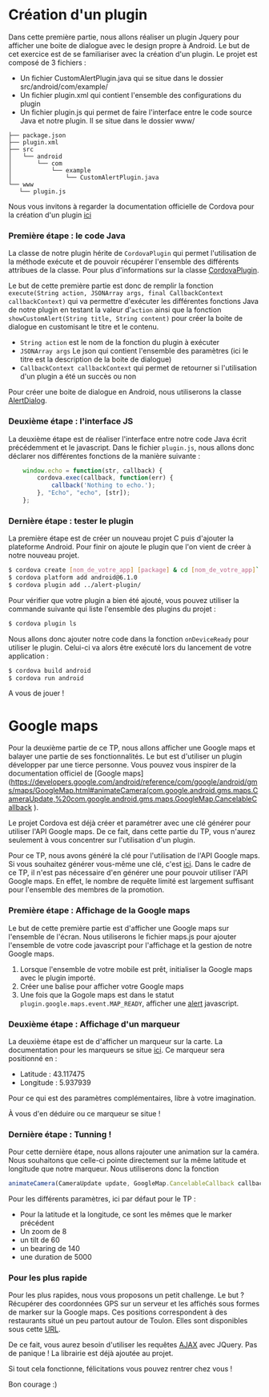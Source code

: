 # Création d'un plugin

Dans cette première partie, nous allons réaliser un plugin Jquery pour afficher une boite de dialogue avec le design propre à Android. Le but de cet exercice est de se familiariser avec la création d'un plugin.
Le projet est composé de 3 fichiers :
  - Un fichier CustomAlertPlugin.java qui se situe dans le dossier src/android/com/example/
  - Un fichier plugin.xml qui contient l'ensemble des configurations du plugin
  - Un fichier plugin.js qui permet de faire l'interface entre le code source Java et notre plugin. Il se situe dans le dossier www/
 
```terminal 
├── package.json
├── plugin.xml
├── src
│   └── android
│       └── com
│           └── example
│               └── CustomAlertPlugin.java
└── www
   └── plugin.js
```
 
Nous vous invitons à regarder la documentation officielle de Cordova pour la création d'un plugin [ici](https://cordova.apache.org/docs/fr/latest/guide/hybrid/plugins/)

### Première étape : le code Java

La classe de notre plugin hérite de `CordovaPlugin` qui permet l'utilisation de la méthode exécute et de pouvoir récupérer l'ensemble des différents attribues de la classe.
Pour plus d'informations sur la classe [CordovaPlugin](https://github.com/apache/cordova-android/blob/master/framework/src/org/apache/cordova/CordovaPlugin.java).

Le but de cette première partie est donc de remplir la fonction `execute(String action, JSONArray args, final CallbackContext callbackContext)` qui va permettre d'exécuter les différentes fonctions Java de notre plugin en testant la valeur d'```action``` ainsi que la fonction `showCustomAlert(String title, String content)` pour créer la boite de dialogue en customisant le titre et le contenu.
 - `String action` est le nom de la fonction du plugin à exécuter 
 - `JSONArray args` Le json qui contient l'ensemble des paramètres (ici le titre est la description de la boite de dialogue)
 - `CallbackContext callbackContext` qui permet de retourner si l'utilisation d'un plugin a été un succès ou non

Pour créer une boite de dialogue en Android, nous utiliserons la classe  [AlertDialog](https://developer.android.com/guide/topics/ui/dialogs.html).


### Deuxième étape : l'interface JS

La deuxième étape est de réaliser l'interface entre notre code Java écrit précédemment et le javascript. Dans le fichier `plugin.js`, nous allons donc déclarer nos différentes fonctions de la manière suivante :
```javascript
    window.echo = function(str, callback) {
        cordova.exec(callback, function(err) {
            callback('Nothing to echo.');
        }, "Echo", "echo", [str]);
    };
```

### Dernière étape : tester le plugin

La première étape est de créer un nouveau projet C puis d'ajouter la plateforme Android. Pour finir on ajoute le plugin que l'on vient de créer à notre nouveau projet.
```sh
$ cordova create [nom_de_votre_app] [package] & cd [nom_de_votre_app]`
$ cordova platform add android@6.1.0
$ cordova plugin add ../alert-plugin/
```

Pour vérifier que votre plugin a bien été ajouté, vous pouvez utiliser la commande suivante qui liste l'ensemble des plugins du projet :
```sh
$ cordova plugin ls
```

Nous allons donc ajouter notre code dans la fonction `onDeviceReady` pour utiliser le plugin. Celui-ci va alors être exécuté lors du lancement de votre application :

```sh
$ cordova build android
$ cordova run android
```

A vous de jouer !

# Google maps

Pour la deuxième partie de ce TP, nous allons afficher une Google maps et balayer une partie de ses fonctionnalités. Le but est d'utiliser un plugin développer par une tierce personne. Vous pouvez vous inspirer de la documentation officiel de [Google maps](https://developers.google.com/android/reference/com/google/android/gms/maps/GoogleMap.html#animateCamera(com.google.android.gms.maps.CameraUpdate,%20com.google.android.gms.maps.GoogleMap.CancelableCallback ).

Le projet Cordova est déjà créer et paramétrer avec une clé générer pour utiliser l'API Google maps. De ce fait, dans cette partie du TP, vous n'aurez seulement à vous concentrer sur l'utilisation d'un plugin.

Pour ce TP, nous avons généré la clé pour l'utilisation de l'API Google maps. Si vous souhaitez générer vous-même une clé, c'est [ici](https://console.developers.google.com/flows/enableapi?apiid=maps_backend,geocoding_backend,directions_backend,distance_matrix_backend,elevation_backend,places_backend&reusekey=true&hl=Fr). Dans le cadre de ce TP, il n'est pas nécessaire d'en générer une pour pouvoir utiliser l'API Google maps. En effet, le nombre de requête limité est largement suffisant pour l'ensemble des membres de la promotion.

### Première étape : Affichage de la Google maps

Le but de cette première partie est d'afficher une Google maps sur l'ensemble de l'écran. Nous utiliserons le fichier maps.js pour ajouter l'ensemble de votre code javascript pour l'affichage et la gestion de notre Google maps.

1. Lorsque l'ensemble de votre mobile est prêt, initialiser la Google maps avec le plugin importé.
2. Créer une balise pour afficher votre Google maps
3. Une fois que la Gogole maps est dans le statut `plugin.google.maps.event.MAP_READY`, afficher une [alert](https://www.w3schools.com/jsref/met_win_alert.asp) javascript.

### Deuxième étape : Affichage d'un marqueur

La deuxième étape est de d'afficher un marqueur sur la carte. La documentation pour les marqueurs se situe [ici](https://developers.google.com/maps/documentation/javascript/markers?hl=fr). Ce marqueur sera positionné en :
 - Latitude : 43.117475
 - Longitude : 5.937939

Pour ce qui est des paramètres complémentaires, libre à votre imagination.

À vous d'en déduire ou ce marqueur se situe !

### Dernière étape : Tunning !

Pour cette dernière étape, nous allons rajouter une animation sur la caméra. Nous souhaitons que celle-ci pointe directement sur la même latitude et longitude que notre marqueur. Nous utiliserons donc la fonction
```js
animateCamera(CameraUpdate update, GoogleMap.CancelableCallback callback) 
```

Pour les différents paramètres, ici par défaut pour le TP :
 - Pour la latitude et la longitude, ce sont les mêmes que le marker précédent
 - Un zoom de 8
 - un tilt de 60
 - un bearing de 140
 - une duration de 5000

### Pour les plus rapide 

Pour les plus rapides, nous vous proposons un petit challenge. Le but ? Récupérer des coordonnées GPS sur un serveur et les affichés sous formes de marker sur la Google maps.
Ces positions correspondent à des restaurants situé un peu partout autour de Toulon. Elles sont disponibles sous cette [URL](https://demo9254333.mockable.io/restaurants).

De ce fait, vous aurez besoin d'utiliser les requêtes [AJAX](http://api.jquery.com/jquery.ajax/) avec JQuery. Pas de panique ! La librairie est déjà ajoutée au projet.

Si tout cela fonctionne, félicitations vous pouvez rentrer chez vous !

Bon courage :)


